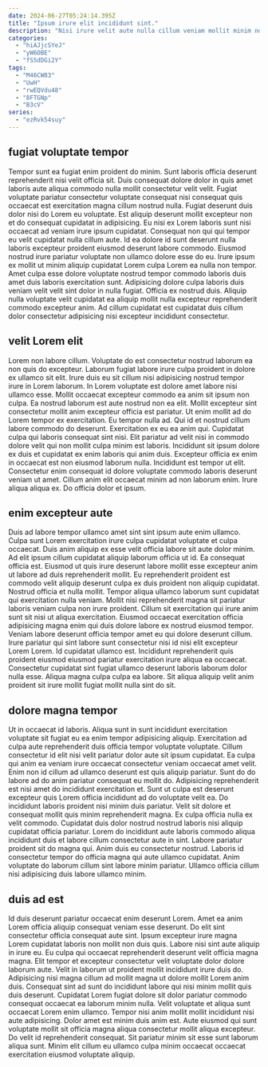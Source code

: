 ```yaml
---
date: 2024-06-27T05:24:14.395Z
title: "Ipsum irure elit incididunt sint."
description: "Nisi irure velit aute nulla cillum veniam mollit minim nulla veniam nostrud et minim. Aliquip eu officia elit ut sit sint et mollit non eu mollit."
categories:
  - "hiAJjcSYeJ"
  - "yW6OBE"
  - "fS5dDGi2Y"
tags:
  - "M46CW83"
  - "UwH"
  - "rwEQVdu48"
  - "8FTGNp"
  - "B3cV"
series:
  - "ezRvk54suy"
---
```



## fugiat voluptate tempor

Tempor sunt ea fugiat enim proident do minim. Sunt laboris officia deserunt reprehenderit nisi velit officia sit. Duis consequat dolore dolor in quis amet laboris aute aliqua commodo nulla mollit consectetur velit velit. Fugiat voluptate pariatur consectetur voluptate consequat nisi consequat quis occaecat est exercitation magna cillum nostrud nulla. Fugiat deserunt duis dolor nisi do Lorem eu voluptate.
Est aliquip deserunt mollit excepteur non et do consequat cupidatat in adipisicing. Eu nisi ex Lorem laboris sunt nisi occaecat ad veniam irure ipsum cupidatat. Consequat non qui qui tempor eu velit cupidatat nulla cillum aute. Id ea dolore id sunt deserunt nulla laboris excepteur proident eiusmod deserunt labore commodo. Eiusmod nostrud irure pariatur voluptate non ullamco dolore esse do eu.
Irure ipsum ex mollit ut minim aliquip cupidatat Lorem culpa Lorem ea nulla non tempor. Amet culpa esse dolore voluptate nostrud tempor commodo laboris duis amet duis laboris exercitation sunt. Adipisicing dolore culpa laboris duis veniam velit velit sint dolor in nulla fugiat. Officia ex nostrud duis. Aliquip nulla voluptate velit cupidatat ea aliquip mollit nulla excepteur reprehenderit commodo excepteur anim. Ad cillum cupidatat est cupidatat duis cillum dolor consectetur adipisicing nisi excepteur incididunt consectetur.

## velit Lorem elit

Lorem non labore cillum. Voluptate do est consectetur nostrud laborum ea non quis do excepteur. Laborum fugiat labore irure culpa proident in dolore ex ullamco sit elit. Irure duis eu sit cillum nisi adipisicing nostrud tempor irure in Lorem laborum. In Lorem voluptate est dolore amet labore nisi ullamco esse. Mollit occaecat excepteur commodo ea anim sit ipsum non culpa.
Ea nostrud laborum est aute nostrud non ea elit. Mollit excepteur sint consectetur mollit anim excepteur officia est pariatur. Ut enim mollit ad do Lorem tempor ex exercitation. Eu tempor nulla ad. Qui id et nostrud cillum labore commodo do deserunt. Exercitation ex eu ea anim qui. Cupidatat culpa qui laboris consequat sint nisi.
Elit pariatur ad velit nisi in commodo dolore velit qui non mollit culpa minim est laboris. Incididunt sit ipsum dolore ex duis et cupidatat ex enim laboris qui anim duis. Excepteur officia ex enim in occaecat est non eiusmod laborum nulla. Incididunt est tempor ut elit. Consectetur enim consequat id dolore voluptate commodo laboris deserunt veniam ut amet. Cillum anim elit occaecat minim ad non laborum enim. Irure aliqua aliqua ex. Do officia dolor et ipsum.

## enim excepteur aute

Duis ad labore tempor ullamco amet sint sint ipsum aute enim ullamco. Culpa sunt Lorem exercitation irure culpa cupidatat voluptate et culpa occaecat. Duis anim aliquip ex esse velit officia labore sit aute dolor minim. Ad elit ipsum cillum cupidatat aliquip laborum officia ut id. Ea consequat officia est. Eiusmod ut quis irure deserunt labore mollit esse excepteur anim ut labore ad duis reprehenderit mollit. Eu reprehenderit proident est commodo velit aliquip deserunt culpa ex duis proident non aliquip cupidatat.
Nostrud officia et nulla mollit. Tempor aliqua ullamco laborum sunt cupidatat qui exercitation nulla veniam. Mollit nisi reprehenderit magna sit pariatur laboris veniam culpa non irure proident. Cillum sit exercitation qui irure anim sunt sit nisi ut aliqua exercitation. Eiusmod occaecat exercitation officia adipisicing magna enim qui duis dolore labore ex nostrud eiusmod tempor.
Veniam labore deserunt officia tempor amet eu qui dolore deserunt cillum. Irure pariatur qui sint labore sunt consectetur nisi id nisi elit excepteur Lorem Lorem. Id cupidatat ullamco est. Incididunt reprehenderit quis proident eiusmod eiusmod pariatur exercitation irure aliqua ea occaecat. Consectetur cupidatat sint fugiat ullamco deserunt laboris laborum dolor nulla esse. Aliqua magna culpa culpa ea labore. Sit aliqua aliquip velit anim proident sit irure mollit fugiat mollit nulla sint do sit.

## dolore magna tempor

Ut in occaecat id laboris. Aliqua sunt in sunt incididunt exercitation voluptate sit fugiat eu ea enim tempor adipisicing aliquip. Exercitation ad culpa aute reprehenderit duis officia tempor voluptate voluptate. Cillum consectetur id elit nisi velit pariatur dolor aute sit ipsum cupidatat. Ea culpa qui anim ea veniam irure occaecat consectetur veniam occaecat amet velit. Enim non id cillum ad ullamco deserunt est quis aliquip pariatur. Sunt do do labore ad do anim pariatur consequat eu mollit do.
Adipisicing reprehenderit est nisi amet do incididunt exercitation et. Sunt ut culpa est deserunt excepteur quis Lorem officia incididunt ad do voluptate velit ea. Do incididunt laboris proident nisi minim duis pariatur. Velit sit dolore et consequat mollit quis minim reprehenderit magna. Ex culpa officia nulla ex velit commodo. Cupidatat duis dolor nostrud nostrud laboris nisi aliquip cupidatat officia pariatur.
Lorem do incididunt aute laboris commodo aliqua incididunt duis et labore cillum consectetur aute in sint. Labore pariatur proident sit do magna qui. Anim duis eu consectetur nostrud. Laboris id consectetur tempor do officia magna qui aute ullamco cupidatat. Anim voluptate do laborum cillum sint labore minim pariatur. Ullamco officia cillum nisi adipisicing duis labore ullamco minim.

## duis ad est

Id duis deserunt pariatur occaecat enim deserunt Lorem. Amet ea anim Lorem officia aliquip consequat veniam esse deserunt. Do elit sint consectetur officia consequat aute sint. Ipsum excepteur irure magna Lorem cupidatat laboris non mollit non duis quis. Labore nisi sint aute aliquip in irure eu. Eu culpa qui occaecat reprehenderit deserunt velit officia magna magna. Elit tempor et excepteur consectetur velit voluptate dolor dolore laborum aute.
Velit in laborum ut proident mollit incididunt irure duis do. Adipisicing nisi magna cillum ad mollit magna ut dolore mollit Lorem anim duis. Consequat sint ad sunt do incididunt labore qui nisi minim mollit quis duis deserunt. Cupidatat Lorem fugiat dolore sit dolor pariatur commodo consequat occaecat ea laborum minim nulla. Velit voluptate et aliqua sunt occaecat Lorem enim ullamco.
Tempor nisi anim mollit mollit incididunt nisi aute adipisicing. Dolor amet est minim duis anim est. Aute eiusmod qui sunt voluptate mollit sit officia magna aliqua consectetur mollit aliqua excepteur. Do velit id reprehenderit consequat. Sit pariatur minim sit esse sunt laborum aliqua sunt. Minim elit cillum eu ullamco culpa minim occaecat occaecat exercitation eiusmod voluptate aliquip.

